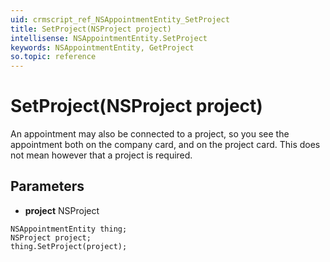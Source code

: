 ```yaml
---
uid: crmscript_ref_NSAppointmentEntity_SetProject
title: SetProject(NSProject project)
intellisense: NSAppointmentEntity.SetProject
keywords: NSAppointmentEntity, GetProject
so.topic: reference
---
```


# SetProject(NSProject project)

An appointment may also be connected to a project, so you see the appointment both on the company card, and on the project card. This does not mean however that a project is required.

## Parameters

* **project** NSProject

```crmscript
NSAppointmentEntity thing;
NSProject project;
thing.SetProject(project);
```

